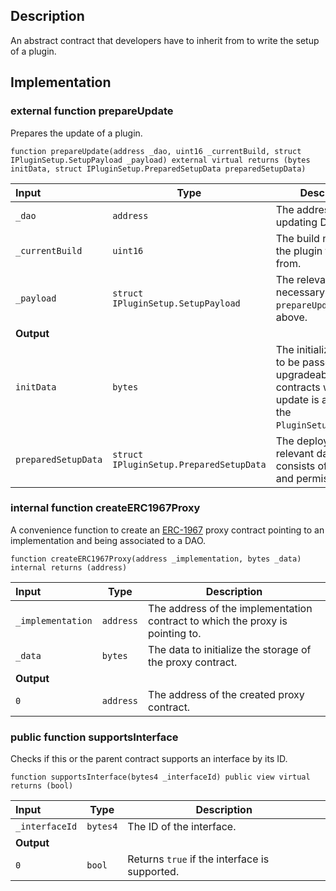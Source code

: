 ## Description

An abstract contract that developers have to inherit from to write the setup of a plugin.

## Implementation

### external function prepareUpdate

Prepares the update of a plugin.

```solidity
function prepareUpdate(address _dao, uint16 _currentBuild, struct IPluginSetup.SetupPayload _payload) external virtual returns (bytes initData, struct IPluginSetup.PreparedSetupData preparedSetupData)
```

| Input               | Type                                    | Description                                                                                                             |
| :------------------ | --------------------------------------- | ----------------------------------------------------------------------------------------------------------------------- |
| `_dao`              | `address`                               | The address of the updating DAO.                                                                                        |
| `_currentBuild`     | `uint16`                                | The build number of the plugin to update from.                                                                          |
| `_payload`          | `struct IPluginSetup.SetupPayload`      | The relevant data necessary for the `prepareUpdate`. See above.                                                         |
| **Output**          |                                         |
| `initData`          | `bytes`                                 | The initialization data to be passed to upgradeable contracts when the update is applied in the `PluginSetupProcessor`. |
| `preparedSetupData` | `struct IPluginSetup.PreparedSetupData` | The deployed plugin's relevant data which consists of helpers and permissions.                                          |

### internal function createERC1967Proxy

A convenience function to create an [ERC-1967](https://eips.ethereum.org/EIPS/eip-1967) proxy contract pointing to an implementation and being associated to a DAO.

```solidity
function createERC1967Proxy(address _implementation, bytes _data) internal returns (address)
```

| Input             | Type      | Description                                                                   |
| :---------------- | --------- | ----------------------------------------------------------------------------- |
| `_implementation` | `address` | The address of the implementation contract to which the proxy is pointing to. |
| `_data`           | `bytes`   | The data to initialize the storage of the proxy contract.                     |
| **Output**        |           |
| `0`               | `address` | The address of the created proxy contract.                                    |

### public function supportsInterface

Checks if this or the parent contract supports an interface by its ID.

```solidity
function supportsInterface(bytes4 _interfaceId) public view virtual returns (bool)
```

| Input          | Type     | Description                                   |
| :------------- | -------- | --------------------------------------------- |
| `_interfaceId` | `bytes4` | The ID of the interface.                      |
| **Output**     |          |
| `0`            | `bool`   | Returns `true` if the interface is supported. |

<!--CONTRACT_END-->
